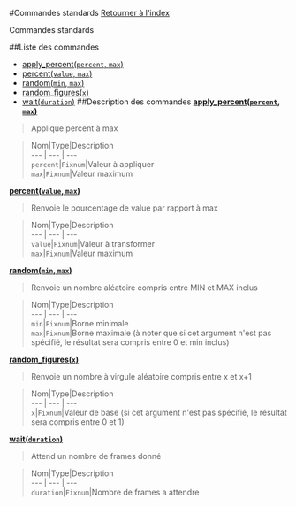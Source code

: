 #Commandes standards
[Retourner à l'index](__command_list.md)

Commandes standards

##Liste des commandes
*    [apply_percent(`percent`, `max`)](#apply_percent)
*    [percent(`value`, `max`)](#percent)
*    [random(`min`, `max`)](#random)
*    [random_figures(`x`)](#random_figures)
*    [wait(`duration`)](#wait)
##Description des commandes
[**apply_percent(`percent`, `max`)**](#apply_percent)

> Applique percent à max

  
> Nom|Type|Description  
--- | --- | ---  
`percent`|`Fixnum`|Valeur à appliquer  
`max`|`Fixnum`|Valeur maximum  


[**percent(`value`, `max`)**](#percent)

> Renvoie le pourcentage de value par rapport à max

  
> Nom|Type|Description  
--- | --- | ---  
`value`|`Fixnum`|Valeur à transformer  
`max`|`Fixnum`|Valeur maximum  


[**random(`min`, `max`)**](#random)

> Renvoie un nombre aléatoire compris entre MIN et MAX inclus

  
> Nom|Type|Description  
--- | --- | ---  
`min`|`Fixnum`|Borne minimale  
`max`|`Fixnum`|Borne maximale (à noter que si cet argument n'est pas spécifié, le résultat sera compris entre 0 et min inclus)  


[**random_figures(`x`)**](#random_figures)

> Renvoie un nombre à virgule aléatoire compris entre x et x+1

  
> Nom|Type|Description  
--- | --- | ---  
`x`|`Fixnum`|Valeur de base (si cet argument n'est pas spécifié, le résultat sera compris entre 0 et 1)  


[**wait(`duration`)**](#wait)

> Attend un nombre de frames donné

  
> Nom|Type|Description  
--- | --- | ---  
`duration`|`Fixnum`|Nombre de frames a attendre  


